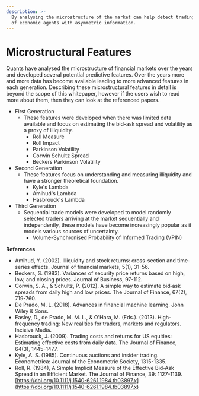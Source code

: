 ```yaml
---
description: >-
  By analysing the microstructure of the market can help detect trading activity
  of economic agents with asymmetric information.
---
```


# Microstructural Features

Quants have analysed the microstructure of financial markets over the years and developed several potential predictive features. Over the years more and more data has become available leading to more advanced features in each generation. Describing these microstructural features in detail is beyond the scope of this whitepaper, however if the users wish to read more about them, then they can look at the referenced papers. 

* First Generation
  * These features were developed when there was limited data available and focus on estimating the bid-ask spread and volatility as a proxy of illiquidity.
    * Roll Measure
    * Roll Impact
    * Parkinson Volatility
    * Corwin Schultz Spread
    * Beckers Parkinson Volatility
* Second Generation
  * These features focus on understanding and measuring illiquidity and have a stronger theoretical foundation.
    * Kyle's Lambda
    * Amihud's Lambda
    * Hasbrouck's Lambda
* Third Generation
  * Sequential trade models were developed to model randomly selected traders arriving at the market sequentially and independently, these models have become increasingly popular as it models various sources of uncertainty.
    * Volume-Synchronised  Probability of Informed Trading \(VPIN\)

**References**

* Amihud, Y. \(2002\). Illiquidity and stock returns: cross-section and time-series effects. Journal of financial markets, 5\(1\), 31-56.
* Beckers, S. \(1983\). Variances of security price returns based on high, low, and closing prices. Journal of Business, 97-112.
* Corwin, S. A., & Schultz, P. \(2012\). A simple way to estimate bid‐ask spreads from daily high and low prices. The Journal of Finance, 67\(2\), 719-760.
* De Prado, M. L. \(2018\). Advances in financial machine learning. John Wiley & Sons.
* Easley, D., de Prado, M. M. L., & O'Hara, M. \(Eds.\). \(2013\). High-frequency trading: New realities for traders, markets and regulators. Incisive Media.
* Hasbrouck, J. \(2009\). Trading costs and returns for US equities: Estimating effective costs from daily data. The Journal of Finance, 64\(3\), 1445-1477.
* Kyle, A. S. \(1985\). Continuous auctions and insider trading. Econometrica: Journal of the Econometric Society, 1315-1335.
* Roll, R. \(1984\), A Simple Implicit Measure of the Effective Bid‐Ask Spread in an Efficient Market. The Journal of Finance, 39: 1127-1139. [https://doi.org/10.1111/j.1540-6261.1984.tb03897.x](https://doi.org/10.1111/j.1540-6261.1984.tb03897.x)



